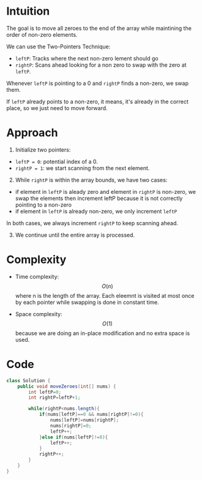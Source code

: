 # Intuition
<!-- Describe your first thoughts on how to solve this problem. -->
The goal is to move all zeroes to the end of the array while maintining the order of non-zero elements. 

We can use the Two-Pointers Technique:
* `leftP`: Tracks where the next non-zero lement should go
* `rightP`: Scans ahead looking for a non zero to swap with the zero at `leftP`.

Whenever `leftP` is pointing to a 0 and `rightP` finds a non-zero, we swap them.

If `leftP` already points to a non-zero, it means, it's already in the correct place, so we just need to move forward. 


# Approach
<!-- Describe your approach to solving the problem. -->
1. Initialize two pointers:
* `leftP = 0`: potential index of a 0.
* `rightP = 1`: we start scanning from the next element.

2. While `rightP` is within the array bounds, we have two cases:
* if element in `leftP` is aleady zero and element in `rightP` is non-zero, we swap the elements then increment leftP because it is not correctly pointing to a non-zero
* if element in `leftP` is already non-zero, we only increment `leftP`

In both cases, we always increment `rightP` to keep scanning ahead.

3. We continue until the entire array is processed. 

# Complexity
- Time complexity:$$O(n)$$ where n is the length of the array. Each eleemnt is visited at most once by each pointer while swapping is done in constant time.
<!-- Add your time complexity here, e.g. $$O(n)$$ -->

- Space complexity: $$O(1)$$ because we are doing an in-place modification and no extra space is used. 
<!-- Add your space complexity here, e.g. $$O(n)$$ -->

# Code
```java []
class Solution {
    public void moveZeroes(int[] nums) {
        int leftP=0;
        int rightP=leftP+1;

        while(rightP<nums.length){
            if(nums[leftP]==0 && nums[rightP]!=0){
                nums[leftP]=nums[rightP];
                nums[rightP]=0;
                leftP++;
            }else if(nums[leftP]!=0){
                leftP++;
            }
            rightP++;
        }
    }    
}
```
